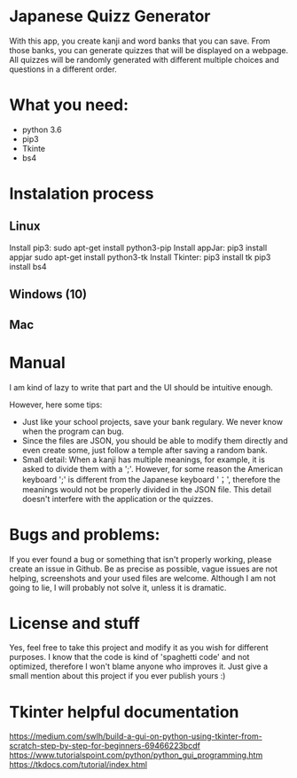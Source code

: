 # Japanese Quizz Generator
With this app, you create kanji and word banks that you can save. From those banks, you can generate quizzes that will be displayed on a webpage. All quizzes will be randomly generated with different multiple choices and questions in a different order.

# What you need:
- python 3.6
- pip3
- Tkinte
- bs4

# Instalation process
## Linux
Install pip3: sudo apt-get install python3-pip
Install appJar: pip3 install appjar
sudo apt-get install python3-tk 
Install Tkinter: pip3 install tk
pip3 install bs4

## Windows (10)

## Mac

# Manual
I am kind of lazy to write that part and the UI should be intuitive enough.

However, here some tips:

- Just like your school projects, save your bank regulary. We never know when the program can bug.
- Since the files are JSON, you should be able to modify them directly and even create some, just follow a temple after saving a random bank.
- Small detail: When a kanji has multiple meanings, for example, it is asked to divide them with a ';'. However, for some reason the American keyboard ';' is different from the Japanese keyboard '；', therefore the meanings would not be properly divided in the JSON file. This detail doesn't interfere with the application or the quizzes.


# Bugs and problems:
If you ever found a bug or something that isn't properly working, please create an issue in Github. Be as precise as possible, vague issues are not helping, screenshots and your used files are welcome. Although I am not going to lie, I will probably not solve it, unless it is dramatic.

# License and stuff
Yes, feel free to take this project and modify it as you wish for different purposes. I know that the code is kind of 'spaghetti code' and not optimized, therefore I won't blame anyone who improves it. Just give a small mention about this project if you ever publish yours  :)


# Tkinter helpful documentation
https://medium.com/swlh/build-a-gui-on-python-using-tkinter-from-scratch-step-by-step-for-beginners-69466223bcdf
https://www.tutorialspoint.com/python/python_gui_programming.htm
https://tkdocs.com/tutorial/index.html